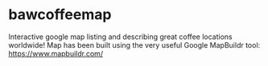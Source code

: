 bawcoffeemap
============

Interactive google map listing and describing great coffee locations worldwide!
Map has been built using the very useful Google MapBuildr tool:
https://www.mapbuildr.com/


